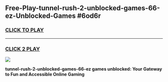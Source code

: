 
## Free-Play-tunnel-rush-2-unblocked-games-66-ez-Unblocked-Games #6od6r
<h3>
<a href="https://news.freeplayer.one?title=tunnel-rush-2-unblocked-games-66-ez&ref=8M">CLICK TO PLAY</a></h3>
<hr>

<h3>
<a href="https://news.freeplayer.one?title=tunnel-rush-2-unblocked-games-66-ez&ref=8M">CLICK 2 PLAY</a>
  
</h3>

<a href="https://news.freeplayer.one?title=tunnel-rush-2-unblocked-games-66-ez&ref=8M"><img src="https://clearcache.store/games.png"></a>


**tunnel-rush-2-unblocked-games-66-ez games unblocked: Your Gateway to Fun and Accessible Online Gaming**
